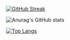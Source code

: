 [![GitHub Streak](https://streak-stats.demolab.com/?user=gdenervaud&theme=dark&hide_border=true)](https://git.io/streak-stats)

![Anurag's GitHub stats](https://github-readme-stats.vercel.app/api?username=gdenervaud&show_icons=true&theme=dark&hide_border=true)

[![Top Langs](https://github-readme-stats.vercel.app/api/top-langs/?username=gdenervaud&layout=compact&theme=dark&hide_border=true)](https://github.com/anuraghazra/github-readme-stats)
